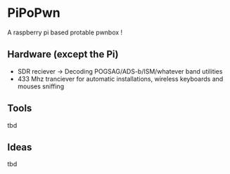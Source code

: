 # PiPoPwn

A raspberry pi based protable pwnbox !


## Hardware (except the Pi)

* SDR reciever -> Decoding POGSAG/ADS-b/ISM/whatever band utilities
* 433 Mhz tranciever for automatic installations, wireless keyboards and mouses sniffing


## Tools

tbd


## Ideas

tbd
